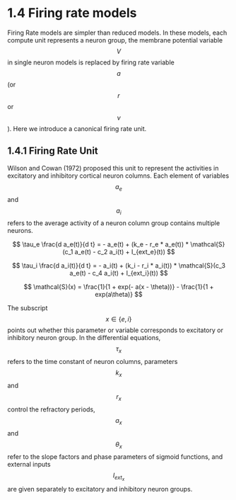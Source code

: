 # 1.4 Firing rate models

Firing Rate models are simpler than reduced models. In these models, each compute unit represents a neuron group, the membrane potential variable $$V$$ in single neuron models is replaced by firing rate variable $$a$$ \(or $$r$$ or $$\nu$$\). Here we introduce a canonical firing rate unit.

## 1.4.1 Firing Rate Unit

Wilson and Cowan \(1972\) proposed this unit to represent the activities in excitatory and inhibitory cortical neuron columns. Each element of variables $$a_e$$ and $$a_i$$ refers to the average activity of a neuron column group contains multiple neurons.

$$
\tau_e \frac{d a_e(t)}{d t} = - a_e(t) + (k_e - r_e * a_e(t)) * \mathcal{S}(c_1 a_e(t) - c_2 a_i(t) + I_{ext_e}(t))
$$

$$
\tau_i \frac{d a_i(t)}{d t} = - a_i(t) + (k_i - r_i * a_i(t)) * \mathcal{S}(c_3 a_e(t) - c_4 a_i(t) + I_{ext_i}(t))
$$

$$
\mathcal{S}(x) = \frac{1}{1 + exp(- a(x - \theta))} - \frac{1}{1 + exp(a\theta)}
$$

The subscript $$x\in\{e, i\}$$ points out whether this parameter or variable corresponds to excitatory or inhibitory neuron group. In the differential equations, $$\tau_x$$ refers to the time constant of neuron columns, parameters $$k_x$$ and $$r_x$$ control the refractory periods, $$a_x$$ and $$\theta_x$$ refer to the slope factors and phase parameters of sigmoid functions, and external inputs $$I_{ext_{x}}$$ are given separately to excitatory and inhibitory neuron groups.

